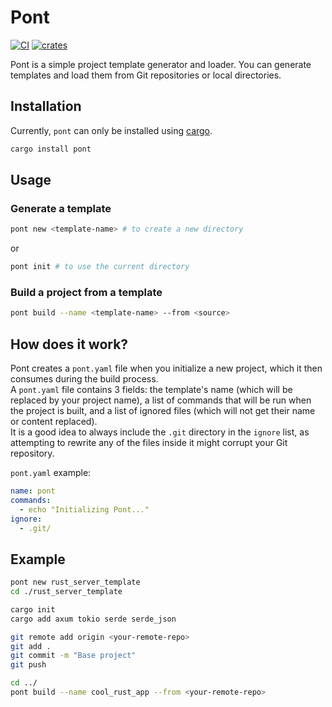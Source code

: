 # Pont

[![CI](https://github.com/soupdevsolutions/pont/actions/workflows/ci.yml/badge.svg)](https://github.com/soupdevsolutions/pont/actions/workflows/ci.yml)
[![crates](https://img.shields.io/crates/v/pont)](https://crates.io/crates/pont)

Pont is a simple project template generator and loader. You can generate templates and load them from Git repositories or local directories.

## Installation
Currently, `pont` can only be installed using [cargo](https://doc.rust-lang.org/cargo/getting-started/installation.html).


```bash
cargo install pont
```

## Usage

### Generate a template

```bash
pont new <template-name> # to create a new directory
```
or

```bash
pont init # to use the current directory
```

### Build a project from a template

```bash
pont build --name <template-name> --from <source>
```

## How does it work?

Pont creates a `pont.yaml` file when you initialize a new project, which it then consumes during the build process.  
A `pont.yaml` file contains 3 fields: the template's name (which will be replaced by your project name), a list of commands that will be run when the project is built, and a list of ignored files (which will not get their name or content replaced).  
It is a good idea to always include the `.git` directory in the `ignore` list, as attempting to rewrite any of the files inside it might corrupt your Git repository.  

`pont.yaml` example:

```yaml
name: pont 
commands:
  - echo "Initializing Pont..."
ignore:
  - .git/
```


## Example

```bash
pont new rust_server_template
cd ./rust_server_template

cargo init
cargo add axum tokio serde serde_json

git remote add origin <your-remote-repo>
git add .
git commit -m "Base project"
git push

cd ../
pont build --name cool_rust_app --from <your-remote-repo>
```

